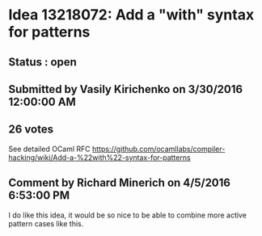 # Idea 13218072: Add a "with" syntax for patterns #

## Status : open

## Submitted by Vasily Kirichenko on 3/30/2016 12:00:00 AM

## 26 votes

See detailed OCaml RFC https://github.com/ocamllabs/compiler-hacking/wiki/Add-a-%22with%22-syntax-for-patterns


## Comment by Richard Minerich on 4/5/2016 6:53:00 PM

I do like this idea, it would be so nice to be able to combine more active pattern cases like this.
